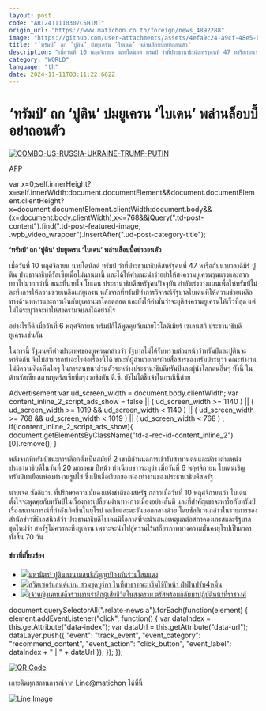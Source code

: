 ```yaml
---
layout: post
code: "ART2411110307C5H1MT"
origin_url: "https://www.matichon.co.th/foreign/news_4892288"
image: "https://github.com/user-attachments/assets/4efa9c24-a9cf-48e5-b970-3190544d34e1"
title: "‘ทรัมป์’ ถก ‘ปูติน’ ปมยูเครน ‘ไบเดน’ พล่านล็อบบี้อย่าถอนตัว"
description: "เมื่อวันที่ 10 พฤศจิกายน นายโดนัลด์ ทรัมป์ ว่าที่ประธานาธิบดีสหรัฐคนที่ 47 หารือกับนายวลาดีมีร์ ปูติน ประธานาธิบดีรัสเซียเมื่อไม่นานมานี้ และได้ให้คำแนะนำว่าอย่าให้สงครามยูเครนรุนแรงและลากยาวไปมากกว่านี้ ขณะที่นายโจ โบเดน ประธานาธิบดีสหรัฐคนปัจจุบัน กำลังเร่งวางแผนเพื่อให้ทรัมป์ไม่ละทิ้งการให้ความช่วยเหลือแก่ยูเครน หลังจากที่ทรัมป์ทำการวิจารณ์รัฐบาลไบเดนที่ให้ความช่วยเหลือทางด้านทหารและการเงินกับยูเครนมาโดยตลอด และยังให้คำมั่นว่าจะยุติสงครามยูเครนให้เร็วที่สุด แต่ไม่ได้ระบุว่าจะทำให้สงครามจบลงได้อย่างไร"
category: "WORLD"
language: "th"
date: 2024-11-11T03:11:22.662Z
---
```


# ‘ทรัมป์’ ถก ‘ปูติน’ ปมยูเครน ‘ไบเดน’ พล่านล็อบบี้อย่าถอนตัว

[![](https://www.matichon.co.th/wp-content/uploads/2024/11/728-AFP__20241110__36LX2C9__v1__HighRes__ComboUsRussiaUkraineTrumpPutin.jpg "COMBO-US-RUSSIA-UKRAINE-TRUMP-PUTIN")](https://www.matichon.co.th/wp-content/uploads/2024/11/728-AFP__20241110__36LX2C9__v1__HighRes__ComboUsRussiaUkraineTrumpPutin.jpg)

AFP

var x=0;self.innerHeight?x=self.innerWidth:document.documentElement&&document.documentElement.clientHeight?x=document.documentElement.clientWidth:document.body&&(x=document.body.clientWidth),x<=768&&jQuery(".td-post-content").find(".td-post-featured-image, .wpb\_video\_wrapper").insertAfter(".ud-post-category-title");

**‘ทรัมป์’ ถก ‘ปูติน’ ปมยูเครน ‘ไบเดน’ พล่านล็อบบี้อย่าถอนตัว**

เมื่อวันที่ 10 พฤศจิกายน นายโดนัลด์ ทรัมป์ ว่าที่ประธานาธิบดีสหรัฐคนที่ 47 หารือกับนายวลาดีมีร์ ปูติน ประธานาธิบดีรัสเซียเมื่อไม่นานมานี้ และได้ให้คำแนะนำว่าอย่าให้สงครามยูเครนรุนแรงและลากยาวไปมากกว่านี้ ขณะที่นายโจ โบเดน ประธานาธิบดีสหรัฐคนปัจจุบัน กำลังเร่งวางแผนเพื่อให้ทรัมป์ไม่ละทิ้งการให้ความช่วยเหลือแก่ยูเครน หลังจากที่ทรัมป์ทำการวิจารณ์รัฐบาลไบเดนที่ให้ความช่วยเหลือทางด้านทหารและการเงินกับยูเครนมาโดยตลอด และยังให้คำมั่นว่าจะยุติสงครามยูเครนให้เร็วที่สุด แต่ไม่ได้ระบุว่าจะทำให้สงครามจบลงได้อย่างไร

อย่างไรก็ดี เมื่อวันที่ 6 พฤศจิกายน ทรัมป์ก็ได้พูดคุยกับนายโวโลดิเมียร์ เซเลนสกี ประธานาธิบดียูเครนเช่นกัน

ในการนี้ รัฐมนตรีต่างประเทศของยูเครนกล่าวว่า รัฐบาลไม่ได้รับทราบล่วงหน้าว่าทรัมป์และปูตินจะหารือกัน จึงไม่สามารถทำอะไรต่อเรื่องนี้ได้ ขณะที่ผู้อำนวยการฝ่ายสื่อสารของทรัมป์ระบุว่า คณะทำงานไม่มีความคิดเห็นใดๆ ในการสนทนาส่วนตัวระหว่างประธานาธิบดีทรัมป์และผู้นำโลกคนอื่นๆ ทั้งนี้ ในด้านรัสเซีย สถานทูตรัสเซียที่กรุงวอชิงตัน ดี.ซี. ยังไม่ได้ชี้แจ้งในกรณีนี้ด้วย

Advertisement var ud\_screen\_width = document.body.clientWidth; var content\_inline\_2\_script\_ads\_show = false || ( ud\_screen\_width >= 1140 ) || ( ud\_screen\_width >= 1019 && ud\_screen\_width < 1140 ) || ( ud\_screen\_width >= 768 && ud\_screen\_width < 1019 ) || ( ud\_screen\_width < 768 ) ; if(!content\_inline\_2\_script\_ads\_show){ document.getElementsByClassName("td-a-rec-id-content\_inline\_2")\[0\].remove(); }

หลังจากที่ทรัมป์ชนะการเลือกตั้งเป็นสมัยที่ 2 เขามีกำหนดการเข้ารับสาบานตนและดำรงตำแหน่งประธานาธิบดีในวันที่ 20 มกราคม ปีหน้า ทำเนียบขาวระบุว่า เมื่อวันที่ 6 พฤศจิกายน ไบเดนเชิญทรัมป์มาเยือนห้องทำงานรูปไข่ ซึ่งเป็นชื่อเรียกของห้องทำงานของประธานาธิบดีสหรัฐ

นายเจค ซัลลิแวน ที่ปรึกษาความมั่นคงแห่งชาติของสหรัฐ กล่าวเมื่อวันที่ 10 พฤศจิกายนว่า ไบเดนตั้งใจจะพูดคุยกับทรัมป์ในเรื่องการเปลี่ยนผ่านทางการเมืองอย่างสันติ และที่สำคัญเขาจะหารือกับทรัมป์เรื่องสถานการณ์ที่กำลังเกิดขึ้นในยุโรป เอเชียและตะวันออกกลางด้วย โดยซัลลิเวนกล่าวในรายการของสำนักข่าวซีบีเอสนิวส์ว่า ประธานาธิบดีไบเดนมีโอกาสที่จะนำเสนอเหตุผลต่อสภาคองเกรสและรัฐบาลชุดใหม่ว่า สหรัฐไม่ควรละทิ้งยูเครน เพราะจะนำไปสู่ความไร้เสถียรภาพทางความมั่นคงยุโรปเป็นเวลาทั้งสิ้น 70 วัน

#### ข่าวที่เกี่ยวข้อง

*   [![](https://www.matichon.co.th/wp-content/uploads/2024/11/kjp.jpg)มหามิตร! ปูตินลงนามสนธิสัญญาป้องกันร่วมโสมแดง](https://www.matichon.co.th/foreign/news_4891797)
*   [![](https://www.matichon.co.th/wp-content/uploads/2024/11/ปกข่าว-7281-87.jpg)สวิตเซอร์แลนด์แบน สวมชุดบูร์กา ในที่สาธารณะ เริ่มใช้ปีหน้า ฝ่าฝืนปรับ4หมื่น](https://www.matichon.co.th/foreign/news_4891606)
*   [![](https://www.matichon.co.th/wp-content/uploads/2024/11/728-AFP__20241109__36M2492__v1__HighRes__BritainWarWwiHistoryRoyals.jpg)เจ้าหญิงเคทเสด็จร่วมงานรำลึกผู้เสียชีวิตในสงคราม ตรัสพร้อมกลับมาปฏิบัติหน้าที่ราชวงศ์](https://www.matichon.co.th/foreign/news_4891706)

document.querySelectorAll(".relate-news a").forEach(function(element) { element.addEventListener("click", function() { var dataIndex = this.getAttribute("data-index"); var dataUrl = this.getAttribute("data-url"); dataLayer.push({ "event": "track\_event", "event\_category": "recommend\_content", "event\_action": "click\_button", "event\_label": dataIndex + " | " + dataUrl }); }); });

[![QR Code](https://www.matichon.co.th/wp-content/uploads/2023/07/wob1371z.jpg)](https://lin.ee/ht0nDxX)

เกาะติดทุกสถานการณ์จาก Line@matichon ได้ที่นี่

[![Line Image](https://www.matichon.co.th/wp-content/uploads/2023/07/th.png)](https://lin.ee/ht0nDxX)